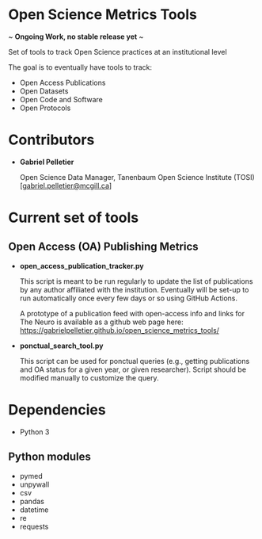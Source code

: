 # Open Science Metrics Tools

 ~ **Ongoing Work, no stable release yet** ~

Set of tools to track Open Science practices at an institutional level

The goal is to eventually have tools to track:
* Open Access Publications
* Open Datasets
* Open Code and Software
* Open Protocols

# Contributors
* **Gabriel Pelletier**

  Open Science Data Manager, Tanenbaum Open Science Institute (TOSI) [gabriel.pelletier@mcgill.ca]

# Current set of tools
## Open Access (OA) Publishing Metrics
* **open_access_publication_tracker.py**

  This script is meant to be run regularly to update the list of publications by any author affiliated with the institution. Eventually will be set-up to run automatically once every few days or so using GitHub Actions.
  
  A prototype of a publication feed with open-access info and links for The Neuro is available as a github web page here: https://gabrielpelletier.github.io/open_science_metrics_tools/
* **ponctual_search_tool.py**

  This script can be used for ponctual queries (e.g., getting publications and OA status for a given year, or given researcher). Script should be modified manually to customize the query.

# Dependencies
* Python 3
## Python modules
  * pymed
  * unpywall
  * csv
  * pandas
  * datetime
  * re
  * requests
